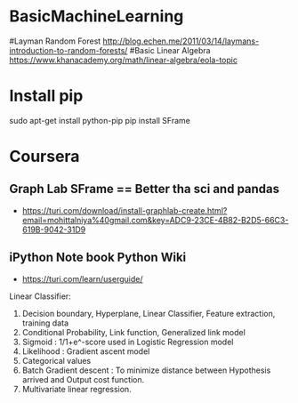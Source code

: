 # BasicMachineLearning
#Layman Random Forest
http://blog.echen.me/2011/03/14/laymans-introduction-to-random-forests/
#Basic Linear Algebra
https://www.khanacademy.org/math/linear-algebra/eola-topic

# Install pip
sudo apt-get install python-pip
pip install SFrame


# Coursera
## Graph Lab SFrame  ==  Better tha sci and pandas

* https://turi.com/download/install-graphlab-create.html?email=mohittalniya%40gmail.com&key=ADC9-23CE-4B82-B2D5-66C3-619B-9042-31D9

## iPython Note book Python Wiki

* https://turi.com/learn/userguide/

Linear Classifier:
1. Decision boundary, Hyperplane, Linear Classifier, Feature extraction, training data
2. Conditional Probability, Link function, Generalized link model
3. Sigmoid : 1/1+e^-score used in Logistic Regression model
4. Likelihood : Gradient ascent model
5. Categorical values
6. Batch Gradient descent : To minimize distance between Hypothesis arrived and Output cost function.
7. Multivariate linear regression. 
